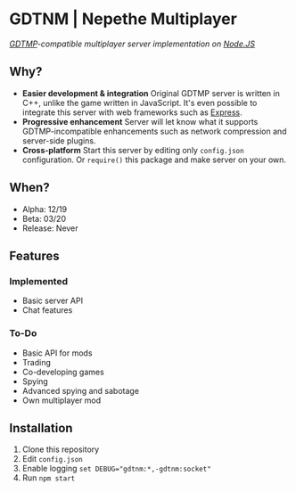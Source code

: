 # GDTNM | Nepethe Multiplayer
*[GDTMP](https://forum.greenheartgames.com/t/wip-gdtmp-multiplayer-mod-client-0-5-11-server-1-5-5-0-now-in-10-languages/10509)-compatible multiplayer server implementation on [Node.JS](https://nodejs.org)*

## Why?
* **Easier development & integration**
Original GDTMP server is written in C++, unlike the game written in JavaScript.
It's even possible to integrate this server with web frameworks such as [Express](https://expressjs.com).
* **Progressive enhancement**
Server will let know what it supports GDTMP-incompatible enhancements such as network compression and server-side plugins.
* **Cross-platform**
Start this server by editing only `config.json` configuration.
Or `require()` this package and make server on your own.

## When?
- Alpha: 12/19
- Beta: 03/20
- Release: Never


## Features
### Implemented
- Basic server API
- Chat features
### To-Do
- Basic API for mods
- Trading
- Co-developing games
- Spying
- Advanced spying and sabotage
- Own multiplayer mod

## Installation
1. Clone this repository
2. Edit `config.json`
3. Enable logging `set DEBUG="gdtnm:*,-gdtnm:socket"`
3. Run `npm start`
